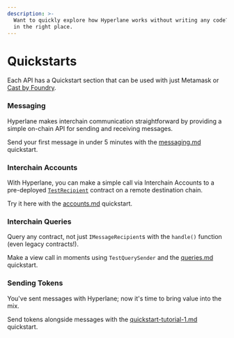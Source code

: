 ```yaml
---
description: >-
  Want to quickly explore how Hyperlane works without writing any code? You're
  in the right place.
---
```


# Quickstarts

Each API has a Quickstart section that can be used with just Metamask or [Cast by Foundry](https://book.getfoundry.sh/cast/).

### Messaging&#x20;

Hyperlane makes interchain communication straightforward by providing a simple on-chain API for sending and receiving messages.

Send your first message in under 5 minutes with the [messaging.md](messaging.md "mention") quickstart.

### Interchain Accounts

With Hyperlane, you can make a simple call via Interchain Accounts to a pre-deployed [`TestRecipient`](https://github.com/hyperlane-xyz/hyperlane-monorepo/blob/main/solidity/contracts/test/TestRecipient.sol) contract on a remote destination chain.&#x20;

Try it here with the [accounts.md](accounts.md "mention") quickstart.

### Interchain Queries

Query any contract, not just `IMessageRecipient`s with the `handle()` function (even legacy contracts!).&#x20;

Make a view call in moments using `TestQuerySender` and the [queries.md](queries.md "mention") quickstart.

### Sending Tokens

You've sent messages with Hyperlane; now it's time to bring value into the mix.&#x20;

Send tokens alongside messages with the [quickstart-tutorial-1.md](quickstart-tutorial-1.md "mention") quickstart.

